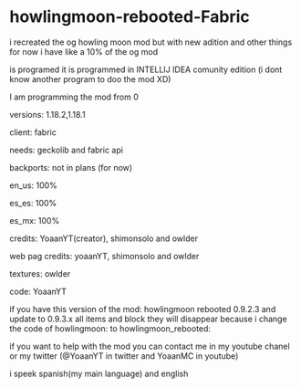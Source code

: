 # howlingmoon-rebooted-Fabric

i recreated the og howling moon mod but with new adition and other things for now i have like a 10% of the og mod 

is programed it is programmed in INTELLIJ IDEA comunity edition (i dont know another program to doo the mod XD)

I am programming the mod from 0

versions: 1.18.2,1.18.1

client: fabric

needs: geckolib and fabric api

backports: not in plans (for now)

en_us: 100%

es_es: 100%

es_mx: 100%

credits: YoaanYT(creator), shimonsolo and owlder

web pag credits: yoaanYT, shimonsolo and owlder

textures: owlder

code: YoaanYT

if you have this version of the mod: howlingmoon rebooted 0.9.2.3 and update to 0.9.3.x all items and block they will disappear 
because i change the code of howlingmoon: to howlingmoon_rebooted:

if you want to help with the mod you can contact me in my youtube chanel or my twitter (@YoaanYT in twitter and YoaanMC in youtube)

i speek spanish(my main language) and english
